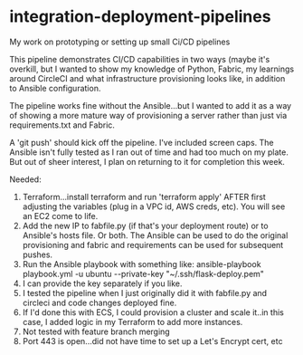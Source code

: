 # integration-deployment-pipelines
My work on prototyping or setting up small Ci/CD pipelines


This pipeline demonstrates CI/CD capabilities in two ways (maybe it's overkill, but I wanted to show my knowledge of Python, Fabric, my learnings around CircleCI and what infrastructure provisioning
looks like, in addition to Ansible configuration.

The pipeline works fine without the Ansible...but I wanted to add it as a way of showing a more mature way of provisioning a server rather than just via requirements.txt and Fabric.

A 'git push' should kick off the pipeline.  I've included screen caps.  The Ansible isn't fully tested as I ran out of time and had too much on my plate.  But out of sheer interest, I plan on
returning to it for completion this week.

Needed:

1) Terraform...install terraform and run 'terraform apply' AFTER first adjusting the variables (plug in a VPC id, AWS creds, etc).  You will see an EC2 come to life.
2) Add the new IP to fabfile.py (if that's your deployment route) or to Ansible's hosts file.  Or both.  The Ansible can be used to do the original provisioning
and fabric and requirements can be used for subsequent pushes.
3) Run the Ansible playbook with something like:
        ansible-playbook playbook.yml -u ubuntu --private-key "~/.ssh/flask-deploy.pem"
4) I can provide the key separately if you like.
5) I tested the pipeline when I just originally did it with fabfile.py and circleci and code changes deployed fine.
6) If I'd done this with ECS, I could provision a cluster and scale it..in this case, I added logic in my Terraform to add more instances.
7) Not tested with feature branch merging
8) Port 443 is open...did not have time to set up a Let's Encrypt cert, etc

